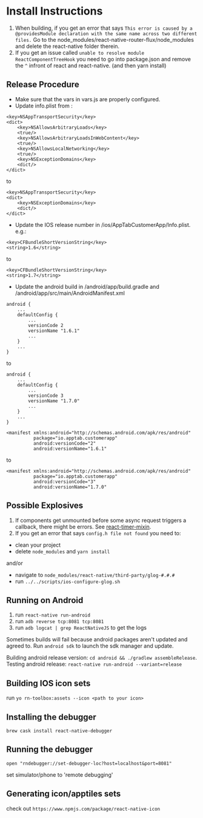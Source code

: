 Install Instructions
====================

1. When building, if you get an error that says `This error is caused by a @providesModule declaration with the same name across two different files.`
Go to the node_modules/react-native-router-flux/node_modules and delete the react-native folder therein.
2. If you get an issue called `unable to resolve module ReactComponentTreeHook` you need to go into package.json and remove the `^` infront of react and react-native. (and then yarn install)

Release Procedure
------------------
* Make sure that the vars in vars.js are properly configured.
* Update info.plist from :
```
<key>NSAppTransportSecurity</key>
<dict>
    <key>NSAllowsArbitraryLoads</key>
    <true/>
    <key>NSAllowsArbitraryLoadsInWebContent</key>
    <true/>
    <key>NSAllowsLocalNetworking</key>
    <true/>
    <key>NSExceptionDomains</key>
    <dict/>
</dict>
``` 
to
```
<key>NSAppTransportSecurity</key>
<dict>
    <key>NSExceptionDomains</key>
    <dict/>
</dict>
```
* Update the IOS release number in /ios/AppTabCustomerApp/Info.plist. e.g.:
```
<key>CFBundleShortVersionString</key>
<string>1.6</string>
```
to
```
<key>CFBundleShortVersionString</key>
<string>1.7</string>
```
* Update the android build in /android/app/build.gradle and /android/app/src/main/AndroidManifest.xml
```
android {
    ...
    defaultConfig {
        ...
        versionCode 2
        versionName "1.6.1"
        ...
    }
    ...
}
```
to
```
android {
    ...
    defaultConfig {
        ...
        versionCode 3
        versionName "1.7.0"
        ...
    }
    ...
}
```

```
<manifest xmlns:android="http://schemas.android.com/apk/res/android"
          package="io.apptab.customerapp"
          android:versionCode="2"
          android:versionName="1.6.1"
```
to
```
<manifest xmlns:android="http://schemas.android.com/apk/res/android"
          package="io.apptab.customerapp"
          android:versionCode="3"
          android:versionName="1.7.0"
```


Possible Explosives
-------------------

1. If components get unmounted before some async request triggers a callback, there might be errors. See [react-timer-mixin](https://github.com/reactjs/react-timer-mixin). 
2. If you get an error that says `config.h file not found` you need to: 
* clean your project
* delete `node_modules` and `yarn install`

and/or
* navigate to `node_modules/react-native/third-party/glog-#.#.#`
* run `../../scripts/ios-configure-glog.sh`

Running on Android
------------------
1. run `react-native run-android`
2. run `adb reverse tcp:8081 tcp:8081`
3. run `adb logcat | grep ReactNativeJS` to get the logs

Sometimes builds will fail because android packages aren't updated and agreed to. Run `android sdk` to launch the 
sdk manager and update.

Building android release version:  `cd android && ./gradlew assembleRelease`. Testing android release: `react-native run-android --variant=release`

Building IOS icon sets
----------------------
run `yo rn-toolbox:assets --icon <path to your icon>`

Installing the debugger
-----------------------
`brew cask install react-native-debugger`

Running the debugger
--------------------
`open "rndebugger://set-debugger-loc?host=localhost&port=8081"`

set simulator/phone to 'remote debugging'

Generating icon/apptiles sets
-----------------------------
check out `https://www.npmjs.com/package/react-native-icon`